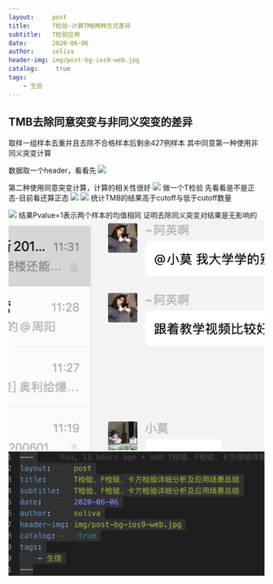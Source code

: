 ```yaml
---
layout:     post
title:      T检验-计算TMB两种方式差异
subtitle:   T检验应用
date:       2020-06-06
author:     soliva
header-img: img/post-bg-ios9-web.jpg
catalog: 	 true
tags:
    - 生信
---
```

## TMB去除同意突变与非同义突变的差异
取样一组样本去重并且去除不合格样本后剩余427例样本
其中同意第一种使用非同义突变计算

数据取一个header，看看先
![](https://tva1.sinaimg.cn/large/007S8ZIlly1gfjjc5u6j6j308r04374s.jpg)

第二种使用同意突变计算，计算的相关性很好
![](https://tva1.sinaimg.cn/large/007S8ZIlly1gfjjcyo2ylj30k00860tr.jpg)
做一个T检验
先看看是不是正态-目前看还算正态
![](https://tva1.sinaimg.cn/large/007S8ZIlly1gfjjdcm3vzj30yg0momzf.jpg)
![](https://tva1.sinaimg.cn/large/007S8ZIlly1gfjjdrzw64j305r023q2x.jpg)
统计TMB的结果高于cutoff与低于cutoff数量

![](https://tva1.sinaimg.cn/large/007S8ZIlly1gfjje2m648j30bi04c0sq.jpg)
结果Pvalue=1表示两个样本的均值相同
证明去除同义突变对结果是无影响的
![](res/2020-06-07-11-36-29.png)
![](res/2020-06-07-11-37-11.png)